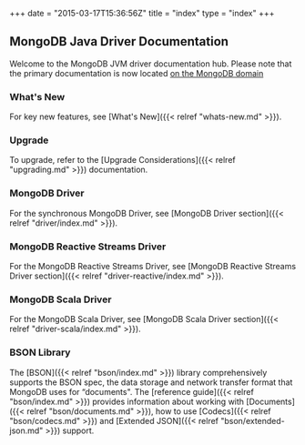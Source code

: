 +++
date = "2015-03-17T15:36:56Z"
title = "index"
type = "index"
+++

## MongoDB Java Driver Documentation

Welcome to the MongoDB JVM driver documentation hub. Please note that the primary documentation is now located [on the MongoDB domain](https://www.mongodb.com/docs/drivers/java/sync/current/)

### What's New

For key new features, see [What's New]({{< relref "whats-new.md" >}}).

### Upgrade

To upgrade, refer to the [Upgrade Considerations]({{< relref "upgrading.md" >}}) documentation.

### MongoDB Driver

For the synchronous MongoDB Driver, see [MongoDB Driver section]({{< relref "driver/index.md" >}}).

### MongoDB Reactive Streams Driver

For the MongoDB Reactive Streams Driver, see [MongoDB Reactive Streams Driver section]({{< relref "driver-reactive/index.md" >}}).

### MongoDB Scala Driver

For the MongoDB Scala Driver, see [MongoDB Scala Driver section]({{< relref "driver-scala/index.md" >}}).

### BSON Library

The [BSON]({{< relref "bson/index.md" >}}) library comprehensively supports the BSON spec, the data storage and network transfer format that MongoDB uses for
“documents".  The [reference guide]({{< relref "bson/index.md" >}}) provides information about working with [Documents]({{< relref "bson/documents.md" >}}),
how to use [Codecs]({{< relref "bson/codecs.md" >}}) and [Extended JSON]({{< relref "bson/extended-json.md" >}}) support.
